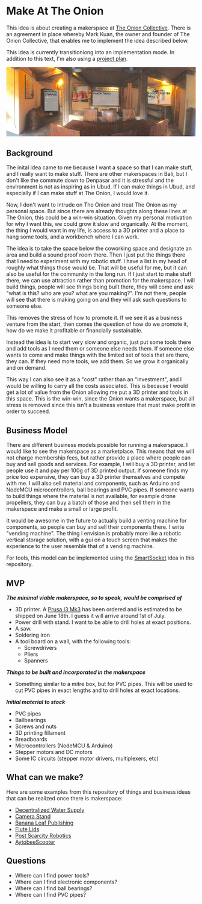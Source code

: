 # Make At The Onion

This idea is about creating a makerspace at [The Onion Collective](https://theonionco.com/). There is an agreement
in place whereby Mark Kuan, the owner and founder of The Onion Collective, that enables me to implement the idea described
below.

This idea is currently transitioniong into an implementation mode. In addition to this text, I'm also using a [project plan](https://docs.google.com/document/d/1gwpSsyP4MWUnOVRnjWSSNKr4r7HHFM6p5PNptvzvyXk/edit?usp=sharing).

<img src="https://raw.githubusercontent.com/limikael/ideas/master/data/Makerspace.jpg" />

## Background

The inital idea came to me because I want a space so that I can make stuff, and I really want to make stuff.
There are other makerspaces in Bali, but I don't like the commute down to Denpasar and it is stressful and the 
environment is not as inspiring as in Ubud.
If I can make things in Ubud, and especially if I can make stuff at The Onion, I would love it. 

Now, I don't want to intrude on The Onion and treat The Onion as my personal space. But since there are already thoughts
along these lines at The Onion, this could be a win-win situation. Given my personal motivation for why I want this,
we could grow it slow and organically. At the moment, the thing I would want in my life,
is access to a 3D printer and a place to hang some tools, and a workbench where I can work.

The idea is to take the space below the coworking space and designate an area and build a sound proof room there.
Then I just put the things there that I need to experiment with my robotic stuff. I have a list in my
head of roughly what things those would be. That will be useful for me, but it can also be
useful for the community in the long run. If I just start to make stuff there, we can use attraction rather than
promotion for the makerspace. I will build things, people will see things being built there, they will come and ask 
"what is this? who are you? what are you making?". I'm not there, people will see that there is making going 
on and they will ask such questions to someone else.

This removes the stress of how to promote it. If we see it as a business venture from the start, then comes the
question of how do we promote it, how do we make it profitable or financially sustainable. 

Instead the idea is to start very slow and organic, just put some tools there and add tools as I need them
or someone else needs them. If someone else wants to come and make things with the limited set of tools that are there, they
can. If they need more tools, we add them. So we grow it organically and on demand.

This way I can also see it as a "cost" rather than an "investment", and I would be willing to carry all the costs associated.
This is because I would get a lot of value from the Onion allowing me put a 3D printer and tools in this space.
This is the win-win, since the Onion wants a makerspace, but all stress is removed since this isn't a business 
venture that must make profit in order to succeed.

## Business Model

There are different business models possible for running a makerspace. I would like to see the makerspace as a marketplace.
This means that we will not charge membership fees, but rather provide a place where people can buy and sell goods and
services. For example, I will buy a 3D printer, and let people use it and pay per 100g of 3D printed output. If someone
finds my price too expensive, they can buy a 3D printer themselves and compete with me. I will also sell material and
components, such as Arduino and NodeMCU microcontrollers, ball bearings and PVC pipes. If someone wants to build things
where the material is not available, for example drone propellers, they can buy a batch of those and then sell them
in the makerspace and make a small or large profit.

It would be awesome in the future to actually build a venting machine for components, so people can buy and sell their
components there. I write "vending machine". The thing I envision is probably more like a robotic vertical storage solution,
with a gui on a touch screen that makes the experience to the user resemble that of a vending machine.

For tools, this model can be implemented using the [SmartSocket](https://github.com/limikael/ideas/blob/master/SmartSocket.md) idea in this repository.

## MVP

___The minimal viable makerspace, so to speak, would be comprised of___

- 3D printer. A [Prusa I3 Mk3](https://www.prusa3d.com/original-prusa-i3-mk3/) has been ordered and is estimated to be shipped on June 18th. I guess it will arrive around 1st of July.
- Power drill with stand. I want to be able to drill holes at exact positions.
- A saw.
- Soldering iron
- A tool board on a wall, with the following tools:
  - Screwdrivers
  - Pliers
  - Spanners

___Things to be built and incorporated in the makerspace___

- Something similar to a mitre box, but for PVC pipes. This will be used to cut PVC pipes in exact lengths and to drill holes at exact locations.

___Initial material to stock___

- PVC pipes
- Ballbearings
- Screws and nuts
- 3D printing fillament
- Breadboards
- Microcontrollers (NodeMCU & Arduino)
- Stepper motors and DC motors
- Some IC circuits (stepper motor drivers, multiplexers, etc)

## What can we make?

Here are some examples from this repository of things and business ideas that can be realized once there is makerspace:

- [Decentralized Water Supply](https://github.com/limikael/ideas/blob/master/DecentralizedWater.md)
- [Camera Stand](https://github.com/limikael/ideas/blob/master/CameraStand.md)
- [Banana Leaf Publishing](https://github.com/limikael/ideas/blob/master/BananaLeafPublishing.md)
- [Flute Lids](https://github.com/limikael/ideas/blob/master/FluteLids.md)
- [Post Scarcity Robotics](https://github.com/limikael/ideas/blob/master/PostScarcityRobotics.md)
- [AytobeeScooter](https://github.com/limikael/ideas/blob/master/AytobeeScooter.md)

## Questions

- Where can I find power tools?
- Where can I find electronic components?
- Where can I find ball bearings?
- Where can I find PVC pipes?
